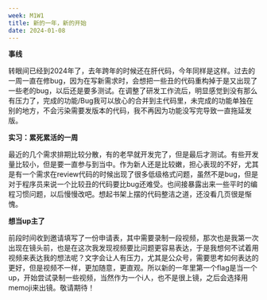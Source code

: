 ```yaml
---
week: M1W1
title: 新的一年，新的开始
date: 2024-01-08
---
```


**事线**

转眼间已经到2024年了，去年跨年的时候还在肝代码，今年同样是这样。过去的一周一直在修bug，因为在写新需求时，会想把一些丑的代码重构掉于是又出现了一些老的bug，以后还是要多测试。在调整了研发工作流后，明显感觉到没有那么有压力了，完成的功能/Bug我可以放心的合并到主代码里，未完成的功能单独在别的地方，不会污染需要发版本的代码，我不再因为功能没写完导致一直拖延发版。

**实习：累死累活的一周**

最近的几个需求排期比较分散，有的老早就开发完了，但是最后才测试。有些开发量比较小，但是要一直参与到当中。作为新人还是比较嫩，担心表现的不好，尤其是有一个需求在review代码的时候出现了很多低级格式问题，虽然不是bug，但是对于程序员来说一个比较丑的代码要比bug还难受。也间接暴露出来一些平时的编程习惯问题，以后慢慢改吧。想起书架上摆的代码整洁之道，还没看几页很是惭愧。

**想当up主了**

前段时间收到邀请填写了一份申请表，其中需要录制一段视频，那次也是我第一次出现在镜头前，也是在这次我发现视频要比问题更容易表达，于是我想何不试着用视频来表达我的想法呢？文字会让人有压力，尤其是公众号，需要思考如何表达的更好，但是视频不一样，更加随意，更直观。所以新的一年里第一个flag是当一个up，开始尝试录制一些视频，当然作为一个i人，也不是很上镜，之后会选择用memoji来出镜。敬请期待！